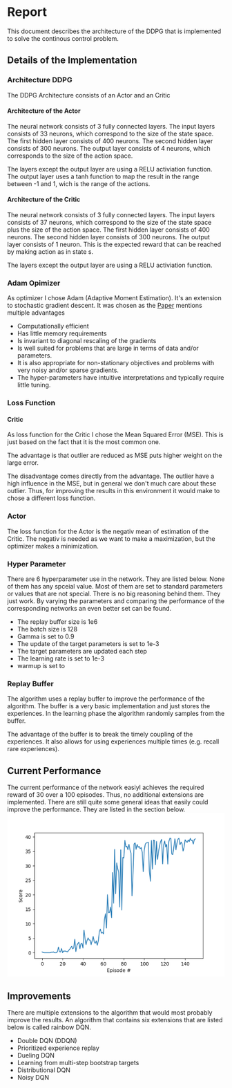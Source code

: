 # Report

This document describes the architecture of the DDPG that is implemented to solve the continous control problem.

## Details of the Implementation

### Architecture DDPG
The DDPG Architecture consists of an Actor and an Critic

#### Architecture of the Actor
The neural network consists of 3 fully connected layers.
The input layers consists of 33 neurons, which correspond to the size of the state space.
The first hidden layer consists of 400 neurons.
The second hidden layer consists of 300 neurons.
The output layer consists of 4 neurons, which corresponds to the size of the action space.

The layers except the output layer are using a RELU activiation function. The output layer uses a tanh function to map
the result in the range between -1 and 1, wich is the range of the actions.


#### Architecture of the Critic
The neural network consists of 3 fully connected layers.
The input layers consists of 37 neurons, which correspond to the size of the state space plus the size of the action space.
The first hidden layer consists of 400 neurons.
The second hidden layer consists of 300 neurons.
The output layer consists of 1 neuron. This is the expected reward that can be reached by making action as in state s.

The layers except the output layer are using a RELU activiation function.

### Adam Opimizer
As optimizer I chose Adam (Adaptive Moment Estimation). It's an extension to stochastic gradient descent.
It was chosen as the [Paper](https://arxiv.org/abs/1412.6980) mentions multiple advantages
* Computationally efficient
* Has little memory requirements
* Is invariant to diagonal rescaling of the gradients
* Is well suited for problems that are large in terms of data and/or parameters.
* It is also appropriate for non-stationary objectives and problems with very noisy and/or sparse gradients.
* The hyper-parameters have intuitive interpretations and typically require little tuning.

### Loss Function

#### Critic
As loss function for the Critic I chose the Mean Squared Error (MSE). This is just based on the fact that it is the most common one.

The advantage is that outlier are reduced as MSE puts higher weight on the large error.

The disadvantage comes directly from the advantage. The outlier have a high influence in the MSE, but in general we don't much care about these outlier.
Thus, for improving the results in this environment it would make to chose a different loss function.

### Actor
The loss function for the Actor is the negativ mean of estimation of the Critic. The negativ is needed as we want to make a maximization, but the optimizer makes a minimization.


### Hyper Parameter
There are 6 hyperparameter use in the network. They are listed below. None of them has any spceial value. Most of them are set to standard parameters or 
values that are not special. There is no big reasoning behind them. They just work. By varying the parameters and comparing the performance of the corresponding
networks an even better set can be found. 

* The replay buffer size is 1e6
* The batch size is 128
* Gamma is set to 0.9
* The update of the target parameters is set to 1e-3
* The target parameters are updated each step
* The learning rate is set to 1e-3
* warmup is set to

### Replay Buffer
The algorithm uses a replay buffer to improve the performance of the algorithm. The buffer is a very basic implementation and just stores the experiences. In the learning phase the algorithm
randomly samples from the buffer.

The advantage of the buffer is to break the timely coupling of the experiences. It also allows for using experiences multiple times (e.g. recall rare experiences).

## Current Performance
The current performance of the network easiyl achieves the required reward of 30 over a 100 episodes. Thus, no additional extensions are implemented. There are still quite some general ideas that easily could improve the performance. They are listed in the section below.
![Score](finale_performance.png)


## Improvements
There are multiple extensions to the algorithm that would most probably improve the results. An algorithm that contains six extensions that are listed below is called rainbow DQN.
* Double DQN (DDQN)
* Prioritized experience replay
* Dueling DQN
* Learning from multi-step bootstrap targets
* Distributional DQN
* Noisy DQN



